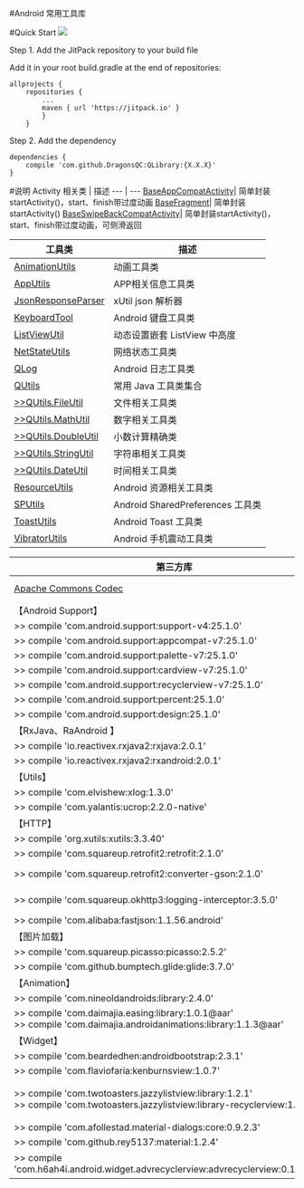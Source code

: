 #Android 常用工具库

#Quick Start
[![](https://jitpack.io/v/DragonsQC/QLibrary.svg)](https://jitpack.io/#DragonsQC/QLibrary)

Step 1. Add the JitPack repository to your build file

Add it in your root build.gradle at the end of repositories:

    allprojects {
        repositories {
            ...
            maven { url 'https://jitpack.io' }
            }
        }

Step 2. Add the dependency

    dependencies {
        compile 'com.github.DragonsQC:QLibrary:{X.X.X}'
    }

#说明
 Activity 相关类 | 描述
 --- | ---
 [BaseAppCompatActivity](https://github.com/DragonsQC/QLibrary/blob/master/library/src/main/java/com/dqc/qlibrary/activity/BaseAppCompatActivity.java)| 简单封装startActivity()，start、finish带过度动画
 [BaseFragment](https://github.com/DragonsQC/QLibrary/blob/master/library/src/main/java/com/dqc/qlibrary/activity/BaseFragment.java)| 简单封装startActivity()
 [BaseSwipeBackCompatActivity](https://github.com/DragonsQC/QLibrary/blob/master/library/src/main/java/com/dqc/qlibrary/activity/BaseSwipeBackCompatActivity.java)| 简单封装startActivity()，start、finish带过度动画，可侧滑返回

 工具类 | 描述
 --- | ---
 [AnimationUtils](https://github.com/DragonsQC/QLibrary/blob/master/library/src/main/java/com/dqc/qlibrary/utils/AnimationUtils.java)| 动画工具类
 [AppUtils](https://github.com/DragonsQC/QLibrary/blob/master/library/src/main/java/com/dqc/qlibrary/utils/AppUtils.java)| APP相关信息工具类
 [JsonResponseParser](https://github.com/DragonsQC/QLibrary/blob/master/library/src/main/java/com/dqc/qlibrary/utils/JsonResponseParser.java)| xUtil json 解析器
 [KeyboardTool](https://github.com/DragonsQC/QLibrary/blob/master/library/src/main/java/com/dqc/qlibrary/utils/KeyboardTool.java)| Android 键盘工具类
 [ListViewUtil](https://github.com/DragonsQC/QLibrary/blob/master/library/src/main/java/com/dqc/qlibrary/utils/ListViewUtil.java)| 动态设置嵌套 ListView 中高度
 [NetStateUtils](https://github.com/DragonsQC/QLibrary/blob/master/library/src/main/java/com/dqc/qlibrary/utils/NetStateUtils.java)| 网络状态工具类
 [QLog](https://github.com/DragonsQC/QLibrary/blob/master/library/src/main/java/com/dqc/qlibrary/utils/QLog.java)| Android 日志工具类
 [QUtils](https://github.com/DragonsQC/QLibrary/blob/master/library/src/main/java/com/dqc/qlibrary/utils/QUtils.java)| 常用 Java 工具类集合
 [>>QUtils.FileUtil](https://github.com/DragonsQC/QLibrary/blob/master/library/src/main/java/com/dqc/qlibrary/utils/QUtils.java#L35)| 文件相关工具类
 [>>QUtils.MathUtil](https://github.com/DragonsQC/QLibrary/blob/master/library/src/main/java/com/dqc/qlibrary/utils/QUtils.java#L187)| 数字相关工具类
 [>>QUtils.DoubleUtil](https://github.com/DragonsQC/QLibrary/blob/master/library/src/main/java/com/dqc/qlibrary/utils/QUtils.java#L230)| 小数计算精确类
 [>>QUtils.StringUtil](https://github.com/DragonsQC/QLibrary/blob/master/library/src/main/java/com/dqc/qlibrary/utils/QUtils.java#L328)| 字符串相关工具类
 [>>QUtils.DateUtil](https://github.com/DragonsQC/QLibrary/blob/master/library/src/main/java/com/dqc/qlibrary/utils/QUtils.java#L410)| 时间相关工具类
 [ResourceUtils](https://github.com/DragonsQC/QLibrary/blob/master/library/src/main/java/com/dqc/qlibrary/utils/ResourceUtils.java)| Android 资源相关工具类
 [SPUtils](https://github.com/DragonsQC/QLibrary/blob/master/library/src/main/java/com/dqc/qlibrary/utils/SPUtils.java)| Android SharedPreferences 工具类
 [ToastUtils](https://github.com/DragonsQC/QLibrary/blob/master/library/src/main/java/com/dqc/qlibrary/utils/ToastUtils.java)| Android Toast 工具类
 [VibratorUtils](https://github.com/DragonsQC/QLibrary/blob/master/library/src/main/java/com/dqc/qlibrary/utils/VibratorUtils.java)| Android 手机震动工具类

 第三方库 | 描述
 --- | ---
 [Apache Commons Codec](https://github.com/DragonsQC/QLibrary/tree/master/library/src/main/java/com/dqc/qlibrary/library/codec)| Apache Commons Codec v1.10
 【Android Support】|
 >> compile 'com.android.support:support-v4:25.1.0' | support-v4
 >> compile 'com.android.support:appcompat-v7:25.1.0' | appcompat-v7
 >> compile 'com.android.support:palette-v7:25.1.0' | palette-v7
 >> compile 'com.android.support:cardview-v7:25.1.0' | cardview-v7
 >> compile 'com.android.support:recyclerview-v7:25.1.0' | recyclerview-v7
 >> compile 'com.android.support:percent:25.1.0' | percent
 >> compile 'com.android.support:design:25.1.0' | design
 【RxJava、RaAndroid 】|
 >> compile 'io.reactivex.rxjava2:rxjava:2.0.1' | RxJava
 >> compile 'io.reactivex.rxjava2:rxandroid:2.0.1' | RxAndroid
 【Utils】 |
 >> compile 'com.elvishew:xlog:1.3.0' | xlog
 >> compile 'com.yalantis:ucrop:2.2.0-native' | uCrop
 【HTTP】 |
 >> compile 'org.xutils:xutils:3.3.40' | xUtils3
 >> compile 'com.squareup.retrofit2:retrofit:2.1.0' | Retrofit2
 >> compile 'com.squareup.retrofit2:converter-gson:2.1.0' | Retrofit2 converter-gson
 >> compile 'com.squareup.okhttp3:logging-interceptor:3.5.0' | okhttp3 logging-interceptor
 >> compile 'com.alibaba:fastjson:1.1.56.android' | Fastjson
 【图片加载】 |
 >> compile 'com.squareup.picasso:picasso:2.5.2' | Picasso
 >> compile 'com.github.bumptech.glide:glide:3.7.0' | Glide
 【Animation】 |
 >> compile 'com.nineoldandroids:library:2.4.0' | NineoldAndroids
 >> compile 'com.daimajia.easing:library:1.0.1@aar'<br/>>> compile 'com.daimajia.androidanimations:library:1.1.3@aar' | AndroidViewAnimations
 【Widget】 |
 >> compile 'com.beardedhen:androidbootstrap:2.3.1' | Bootstrap
 >> compile 'com.flaviofaria:kenburnsview:1.0.7' | KenBurnsView
 >> compile 'com.twotoasters.jazzylistview:library:1.2.1'<br/>>> compile 'com.twotoasters.jazzylistview:library-recyclerview:1.2.1' | 带载入特效的ListView、GridView、RecyclerView
 >> compile 'com.afollestad.material-dialogs:core:0.9.2.3' | Material Dialogs
 >> compile 'com.github.rey5137:material:1.2.4' | Material Design Library
 >> compile 'com.h6ah4i.android.widget.advrecyclerview:advrecyclerview:0.10.3@aar' | 拖拽排序 Advanced RecyclerView

